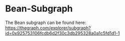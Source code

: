 # Bean-Subgraph
The Bean subgraph can be found here:
https://thegraph.com/explorer/subgraph?id=0x925753106fcdb6d2f30c3db295328a0a1c5fd1d1-1

